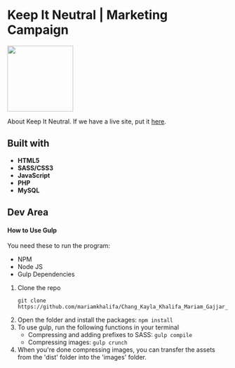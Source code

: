 # Keep It Neutral | Marketing Campaign

<img src="images/logo.svg" width="150">

About Keep It Neutral. If we have a live site, put it [here](google.ca).

## Built with
* **HTML5**
* **SASS/CSS3**
* **JavaScript**
* **PHP**
* **MySQL**

## Dev Area

#### How to Use Gulp

You need these to run the program:

* NPM
* Node JS
* Gulp Dependencies

1. Clone the repo
    ```
    git clone https://github.com/mariamkhalifa/Chang_Kayla_Khalifa_Mariam_Gajjar_Kahani_Tsao_Sandra_Valero_Luiza_FIP.git
    ```
2. Open the folder and install the packages: `npm install`
3. To use gulp, run the following functions in your terminal
    * Compressing and adding prefixes to SASS: `gulp compile`
    * Compressing images: `gulp crunch`
4. When you're done compressing images, you can transfer the assets from the 'dist' folder into the 'images' folder.
